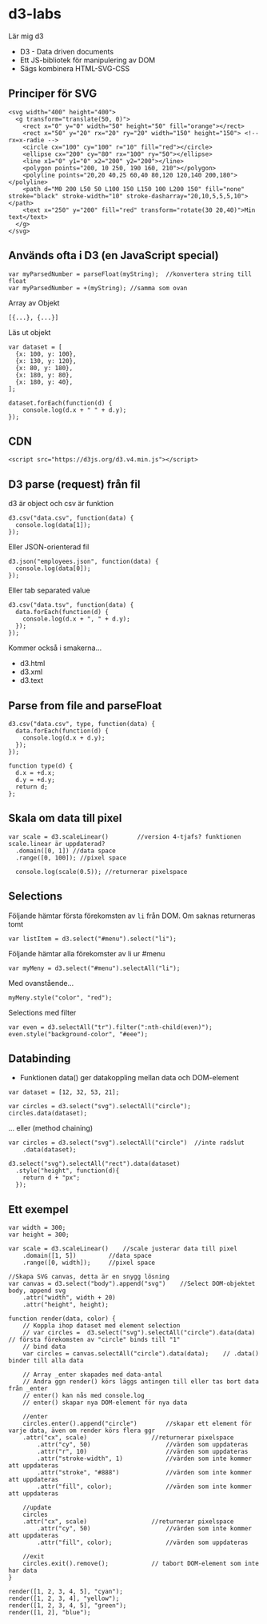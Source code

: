 # d3-labs
Lär mig d3

* D3 - Data driven documents
* Ett JS-bibliotek för manipulering av DOM
* Sägs kombinera HTML-SVG-CSS

## Principer för SVG
```
<svg width="400" height="400">
  <g transform="translate(50, 0)">
    <rect x="0" y="0" width="50" height="50" fill="orange"></rect>
    <rect x="50" y="20" rx="20" ry="20" width="150" height="150"> <!-- rx=x-radie -->
    <circle cx="100" cy="100" r="10" fill="red"></circle>
    <ellipse cx="200" cy="80" rx="100" ry="50"></ellipse>
    <line x1="0" y1="0" x2="200" y2="200"></line>
    <polygon points="200, 10 250, 190 160, 210"></polygon>
    <polyline points="20,20 40,25 60,40 80,120 120,140 200,180"></polyline>
    <path d="M0 200 L50 50 L100 150 L150 100 L200 150" fill="none" stroke="black" stroke-width="10" stroke-dasharray="20,10,5,5,5,10"></path>
    <text x="250" y="200" fill="red" transform="rotate(30 20,40)">Min text</text>
  </g>
</svg>
```

## Används ofta i D3 (en JavaScript special)
```
var myParsedNumber = parseFloat(myString);  //konvertera string till float
var myParsedNumber = +(myString); //samma som ovan
```

Array av Objekt
```
[{...}, {...}]
```

Läs ut objekt
```
var dataset = [
  {x: 100, y: 100},
  {x: 130, y: 120},
  {x: 80, y: 180},
  {x: 180, y: 80},
  {x: 180, y: 40},
];

dataset.forEach(function(d) {
    console.log(d.x + " " + d.y);
});
```

## CDN
```
<script src="https://d3js.org/d3.v4.min.js"></script>
```

## D3 parse (request) från fil

d3 är object och csv är funktion
```
d3.csv("data.csv", function(data) {
  console.log(data[1]);
});
```

Eller JSON-orienterad fil
```
d3.json("employees.json", function(data) {
  console.log(data[0]);
});
```

Eller tab separated value
```
d3.csv("data.tsv", function(data) {
  data.forEach(function(d) {
    console.log(d.x + ", " + d.y);
  });
});
```

Kommer också i smakerna...
* d3.html
* d3.xml
* d3.text

## Parse from file and parseFloat
```
d3.csv("data.csv", type, function(data) {
  data.forEach(function(d) {
    console.log(d.x + d.y);
  });
});

function type(d) {
  d.x = +d.x;
  d.y = +d.y;
  return d;
};
```

## Skala om data till pixel

```
var scale = d3.scaleLinear()		//version 4-tjafs? funktionen scale.linear är uppdaterad?
  .domain([0, 1]) //data space
  .range([0, 100]); //pixel space

  console.log(scale(0.5)); //returnerar pixelspace
```

## Selections
Följande hämtar första förekomsten av ```li``` från DOM. Om saknas returneras tomt
```
var listItem = d3.select("#menu").select("li");
```

Följande hämtar alla förekomster av li ur #menu
```
var myMeny = d3.select("#menu").selectAll("li");
```

Med ovanstående...
```
myMeny.style("color", "red");
```

Selections med filter
```
var even = d3.selectAll("tr").filter(":nth-child(even)");
even.style("background-color", "#eee");
```



## Databinding
* Funktionen data() ger datakoppling mellan data och DOM-element
```
var dataset = [12, 32, 53, 21];

var circles = d3.select("svg").selectAll("circle");
circles.data(dataset);
```

... eller (method chaining)
```
var circles = d3.select("svg").selectAll("circle")	//inte radslut
    .data(dataset);
```

```
d3.select("svg").selectAll("rect").data(dataset)
  .style("height", function(d){ 
    return d + "px"; 
  });
```

## Ett exempel

```
var width = 300;
var height = 300;
    
var scale = d3.scaleLinear()	//scale justerar data till pixel
    .domain([1, 5]) 		//data space
    .range([0, width]);		//pixel space

//Skapa SVG canvas, detta är en snygg lösning
var canvas = d3.select("body").append("svg")	//Select DOM-objektet body, append svg
    .attr("width", width + 20)
    .attr("height", height);

function render(data, color) {
    // Koppla ihop dataset med element selection
    // var circles =  d3.select("svg").selectAll("circle").data(data)  // första förekomsten av "circle" binds till "1"
    // bind data
    var circles = canvas.selectAll("circle").data(data);	// .data() binder till alla data

    // Array _enter skapades med data-antal
    // Andra ggn render() körs läggs antingen till eller tas bort data från _enter
    // enter() kan nås med console.log
    // enter() skapar nya DOM-element för nya data

    //enter
    circles.enter().append("circle")        //skapar ett element för varje data, även om render körs flera ggr
	.attr("cx", scale)                  //returnerar pixelspace
        .attr("cy", 50)                     //värden som uppdateras
        .attr("r", 10)                      //värden som uppdateras
        .attr("stroke-width", 1)            //värden som inte kommer att uppdateras
        .attr("stroke", "#888")             //värden som inte kommer att uppdateras
        .attr("fill", color);               //värden som inte kommer att uppdateras

    //update
    circles
	.attr("cx", scale)                  //returnerar pixelspace
        .attr("cy", 50)                     //värden som inte kommer att uppdateras
        .attr("fill", color);               //värden som uppdateras

    //exit
    circles.exit().remove();		    // tabort DOM-element som inte har data
}

render([1, 2, 3, 4, 5], "cyan");
render([1, 2, 3, 4], "yellow");
render([1, 2, 3, 4, 5], "green");
render([1, 2], "blue");
```
